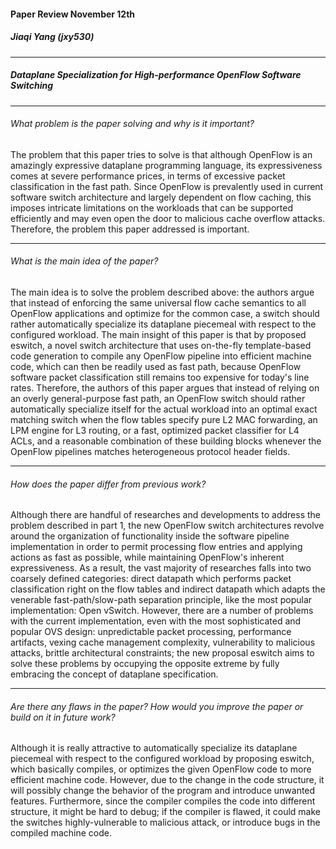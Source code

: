 #### Paper Review November 12th

##### Jiaqi Yang (jxy530)

------

##### Dataplane Specialization for High-performance OpenFlow Software Switching

------

###### What problem is the paper solving and why is it important?

The problem that this paper tries to solve is that although OpenFlow is an amazingly expressive dataplane programming language, its expressiveness comes at severe performance prices, in terms of excessive packet classification in the fast path. Since OpenFlow is prevalently used in current software switch architecture and largely dependent on flow caching, this imposes intricate limitations on the workloads that can be supported efficiently and may even open the door to malicious cache overflow attacks. Therefore, the problem this paper addressed is important.

------

###### What is the main idea of the paper?

The main idea is to solve the problem described above: the authors argue that instead of enforcing the same universal flow cache semantics to all OpenFlow applications and optimize for the common case, a switch should rather automatically specialize its dataplane piecemeal with respect to the configured workload. The main insight of this paper is that by proposed eswitch, a novel switch architecture that uses on-the-fly template-based code generation to compile any OpenFlow pipeline into efficient machine code, which can then be readily used as fast path, because OpenFlow software packet classification still remains too expensive for today's line rates. Therefore, the authors of this paper argues that instead of relying on an overly general-purpose fast path, an OpenFlow switch should rather automatically specialize itself for the actual workload into an optimal exact matching switch when the flow tables specify pure L2 MAC forwarding, an LPM engine for L3 routing, or a fast, optimized packet classifier for L4 ACLs, and a reasonable combination of these building blocks whenever the OpenFlow pipelines matches heterogeneous protocol header fields.

------

###### How does the paper differ from previous work?

Although there are handful of researches and developments to address the problem described in part 1, the new OpenFlow switch architectures revolve around the organization of functionality inside the software pipeline implementation in order to permit processing flow entries and applying actions as fast as possible, while maintaining OpenFlow's inherent expressiveness. As a result, the vast majority of researches falls into two coarsely defined categories: direct datapath which performs packet classification right on the flow tables and indirect datapath which adapts the venerable fast-path/slow-path separation principle, like the most popular implementation: Open vSwitch. However, there are a number of problems with the current implementation, even with the most sophisticated and popular OVS design: unpredictable packet processing, performance artifacts, vexing cache management complexity, vulnerability to malicious attacks, brittle architectural constraints; the new proposal eswitch aims to solve these problems by occupying the opposite extreme by fully embracing the concept of dataplane specification.

------

###### Are there any flaws in the paper? How would you improve the paper or build on it in future work?

Although it is really attractive to automatically specialize its dataplane piecemeal with respect to the configured workload by proposing eswitch, which basically compiles, or optimizes the given OpenFlow code to more efficient machine code. However, due to the change in the code structure, it will possibly change the behavior of the program and introduce unwanted features. Furthermore, since the compiler compiles the code into different structure, it might be hard to debug; if the compiler is flawed, it could make the switches highly-vulnerable to malicious attack, or introduce bugs in the compiled machine code. 